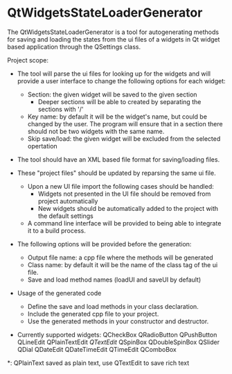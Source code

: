 QtWidgetsStateLoaderGenerator
=============================

The QtWidgetsStateLoaderGenerator is a tool for autogenerating methods for saving and loading the states from the ui files of a widgets in Qt widget based application through the QSettings class.

Project scope:
- The tool will parse the ui files for looking up for the widgets and will provide a user interface to change the following options for each widget:
    - Section: the given widget will be saved to the given section
        - Deeper sections will be able to created by separating the sections with '/'
    - Key name: by default it will be the widget's name, but could be changed by the user.
                The program will ensure that in a section there should not be two widgets with the same name.
    - Skip save/load: the given widget will be excluded from the selected opertation

- The tool should have an XML based file format for saving/loading files.
- These "project files" should be updated by reparsing the same ui file.
    - Upon a new UI file import the following cases should be handled:
        - Widgets not presented in the UI file should be removed from project automatically
        - New widgets should be automatically added to the project with the default settings
    - A command line interface will be provided to being able to integrate it to a build process.

- The following options will be provided before the generation:
    - Output file name: a cpp file where the methods will be generated
    - Class name: by default it will be the name of the class tag of the ui file.
    - Save and load method names (loadUI and saveUI by default)

- Usage of the generated code
    - Define the save and load methods in your class declaration.
    - Include the generated cpp file to your project.
    - Use the generated methods in your constructor and destructor.

- Currently supported widgets:
    QCheckBox
    QRadioButton
    QPushButton
    QLineEdit
    QPlainTextEdit <sup>*</sup>
    QTextEdit <sup>*</sup>
    QSpinBox
    QDoubleSpinBox
    QSlider
    QDial
    QDateEdit
    QDateTimeEdit
    QTimeEdit
    QComboBox

*: QPlainText saved as plain text, use QTextEdit to save rich text
